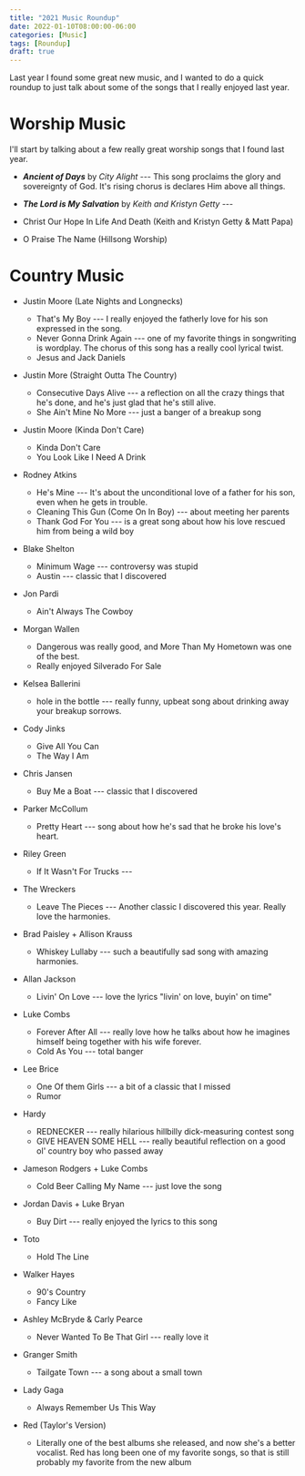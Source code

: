 ```yaml
---
title: "2021 Music Roundup"
date: 2022-01-10T08:00:00-06:00
categories: [Music]
tags: [Roundup]
draft: true
---
```


Last year I found some great new music, and I wanted to do a quick roundup to
just talk about some of the songs that I really enjoyed last year.

# Worship Music

I'll start by talking about a few really great worship songs that I found last
year.

* ***Ancient of Days*** by *City Alight* --- This song proclaims the glory and
  sovereignty of God. It's rising chorus is declares Him above all things.

* ***The Lord is My Salvation*** by *Keith and Kristyn Getty* ---

* Christ Our Hope In Life And Death (Keith and Kristyn Getty & Matt Papa)
* O Praise The Name (Hillsong Worship)

# Country Music

* Justin Moore (Late Nights and Longnecks)

  * That's My Boy --- I really enjoyed the fatherly love for his son expressed
    in the song.
  * Never Gonna Drink Again --- one of my favorite things in songwriting is
    wordplay. The chorus of this song has a really cool lyrical twist.
  * Jesus and Jack Daniels

* Justin More (Straight Outta The Country)

  * Consecutive Days Alive --- a reflection on all the crazy things that he's
    done, and he's just glad that he's still alive.
  * She Ain't Mine No More --- just a banger of a breakup song

* Justin Moore (Kinda Don't Care)

  * Kinda Don't Care
  * You Look Like I Need A Drink

* Rodney Atkins

  * He's Mine --- It's about the unconditional love of a father for his son,
    even when he gets in trouble.
  * Cleaning This Gun (Come On In Boy) --- about meeting her parents
  * Thank God For You --- is a great song about how his love rescued him from
    being a wild boy

* Blake Shelton

  * Minimum Wage --- controversy was stupid
  * Austin --- classic that I discovered

* Jon Pardi

  * Ain't Always The Cowboy

* Morgan Wallen

  * Dangerous was really good, and More Than My Hometown was one of the best.
  * Really enjoyed Silverado For Sale

* Kelsea Ballerini

  * hole in the bottle --- really funny, upbeat song about drinking away your
    breakup sorrows.

* Cody Jinks

  * Give All You Can
  * The Way I Am

* Chris Jansen

  * Buy Me a Boat --- classic that I discovered

* Parker McCollum

  * Pretty Heart --- song about how he's sad that he broke his love's heart.

* Riley Green

  * If It Wasn't For Trucks ---

* The Wreckers

  * Leave The Pieces --- Another classic I discovered this year. Really love the
    harmonies.

* Brad Paisley + Allison Krauss

  * Whiskey Lullaby --- such a beautifully sad song with amazing harmonies.

* Allan Jackson

  * Livin' On Love --- love the lyrics "livin' on love, buyin' on time"

* Luke Combs

  * Forever After All --- really love how he talks about how he imagines himself
    being together with his wife forever.
  * Cold As You --- total banger

* Lee Brice

  * One Of them Girls --- a bit of a classic that I missed
  * Rumor

* Hardy

  * REDNECKER --- really hilarious hillbilly dick-measuring contest song
  * GIVE HEAVEN SOME HELL --- really beautiful reflection on a good ol' country
    boy who passed away

* Jameson Rodgers + Luke Combs

  * Cold Beer Calling My Name --- just love the song

* Jordan Davis + Luke Bryan

  * Buy Dirt --- really enjoyed the lyrics to this song

* Toto

  * Hold The Line

* Walker Hayes

  * 90's Country
  * Fancy Like

* Ashley McBryde & Carly Pearce

  * Never Wanted To Be That Girl --- really love it

* Granger Smith

  * Tailgate Town --- a song about a small town

* Lady Gaga

  * Always Remember Us This Way

* Red (Taylor's Version)

  * Literally one of the best albums she released, and now she's a better
    vocalist. Red has long been one of my favorite songs, so that is still
    probably my favorite from the new album
